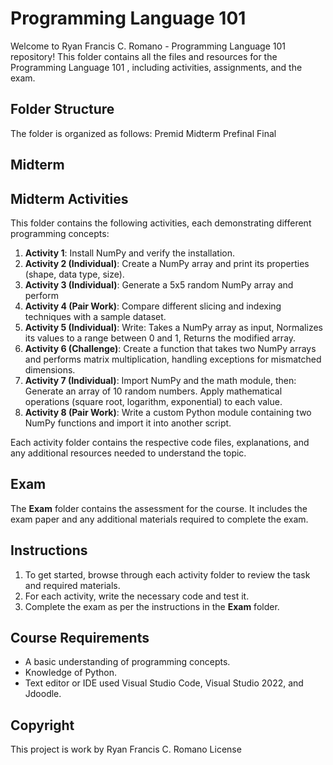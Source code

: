 # Programming Language 101

Welcome to Ryan Francis C. Romano - Programming Language 101 repository! This folder contains all the files and resources for the Programming Language 101 , including activities, assignments, and the exam.

## Folder Structure

The folder is organized as follows:
Premid
Midterm
Prefinal
Final

## Midterm 
## Midterm Activities

This folder contains the following activities, each demonstrating different programming concepts:

1. **Activity 1**: Install NumPy and verify the installation.
2. **Activity 2 (Individual)**: Create a NumPy array and print its properties (shape, data type, size).
3. **Activity 3 (Individual)**: Generate a 5x5 random NumPy array and perform
4. **Activity 4 (Pair Work)**: Compare different slicing and indexing techniques with a sample dataset.
5. **Activity 5 (Individual)**: Write: Takes a NumPy array as input, Normalizes its values to a range between 0 and 1, Returns the modified array.
6. **Activity 6 (Challenge)**: Create a function that takes two NumPy arrays and performs matrix multiplication, handling exceptions for mismatched dimensions.
7. **Activity 7 (Individual)**: Import NumPy and the math module, then: Generate an array of 10 random numbers. Apply mathematical operations (square root, logarithm, exponential) to each value.
8. **Activity 8 (Pair Work)**: Write a custom Python module containing two NumPy functions and import it into another script.

Each activity folder contains the respective code files, explanations, and any additional resources needed to understand the topic.

## Exam

The **Exam** folder contains the assessment for the course. It includes the exam paper and any additional materials required to complete the exam.

## Instructions

1. To get started, browse through each activity folder to review the task and required materials.
2. For each activity, write the necessary code and test it.
3. Complete the exam as per the instructions in the **Exam** folder.

## Course Requirements

- A basic understanding of programming concepts.
- Knowledge of Python.
- Text editor or IDE used Visual Studio Code, Visual Studio 2022, and Jdoodle.

## Copyright

This project is work by Ryan Francis C. Romano License
